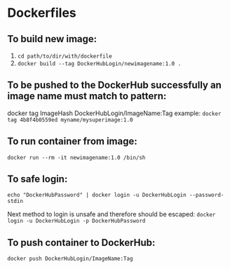 # Dockerfiles

To build new image:
---------------------

 1. `cd path/to/dir/with/dockerfile`
 2. `docker build --tag DockerHubLogin/newimagename:1.0 .`

To be pushed to the DockerHub successfully an image name must match to pattern:
--------------------------------------------------------------------------------

 docker tag ImageHash DockerHubLogin/ImageName:Tag
 example: `docker tag 4b8f4b0559ed myname/mysuperimage:1.0`

To run container from image:
---------------------------------

 `docker run --rm -it newimagename:1.0 /bin/sh`

To safe login:
---------------------

 `echo "DockerHubPassword" | docker login -u DockerHubLogin --password-stdin`

 Next method to login is unsafe and therefore should be escaped:
  `docker login -u DockerHubLogin -p DockerHubPassword`

To push container to DockerHub:
------------------------------------------

 `docker push DockerHubLogin/ImageName:Tag`